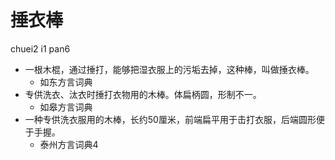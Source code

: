 # 捶衣棒
chuei2 i1 pan6
+ 一根木棍，通过捶打，能够把湿衣服上的污垢去掉，这种棒，叫做捶衣棒。
  * 如东方言词典
+ 专供洗衣、汰衣时捶打衣物用的木棒。体扁柄圆，形制不一。
  * 如皋方言词典
+ 一种专供洗衣服用的木棒，长约50厘米，前端扁平用于击打衣服，后端圆形便于手握。
  * 泰州方言词典4
